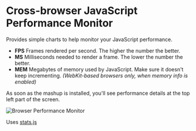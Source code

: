 # Cross-browser JavaScript Performance Monitor

Provides simple charts to help monitor your JavaScript performance.

* **FPS** Frames rendered per second. The higher the number the better.
* **MS** Milliseconds needed to render a frame. The lower the number the better.
* **MEM** Megabytes of memory used by JavaScript. Make sure it doesn't keep incrementing. *(WebKit-based browsers only, when memory info is enabled)*

As soon as the mashup is installed, you'll see performance details at the top left part of the screen.

![Browser Performance Monitor](https://github.com/TargetProcess/TP3MashupLibrary/raw/master/Browser%20Performance%20Monitor/1.png)

Uses [stats.js](https://github.com/mrdoob/stats.js)
